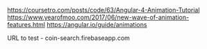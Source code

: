 https://coursetro.com/posts/code/63/Angular-4-Animation-Tutorial
https://www.yearofmoo.com/2017/06/new-wave-of-animation-features.html
https://angular.io/guide/animations

URL to test - coin-search.firebaseapp.com
